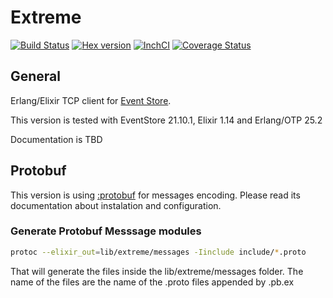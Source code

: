# Extreme

[![Build Status](https://github.com/exponentially/extreme/actions/workflows/test.yml/badge.svg)](https://github.com/exponentially/extreme/actions/workflows/test.yml)
[![Hex version](https://img.shields.io/hexpm/v/extreme.svg "Hex version")](https://hex.pm/packages/extreme)
[![InchCI](https://inch-ci.org/github/exponentially/extreme.svg?branch=v1.0.0)](https://inch-ci.org/github/exponentially/extreme)
[![Coverage Status](https://coveralls.io/repos/github/exponentially/extreme/badge.svg?branch=v1.0.0)](https://coveralls.io/github/exponentially/extreme?branch=v1.0.0)

## General

Erlang/Elixir TCP client for [Event Store](http://geteventstore.com/).

This version is tested with EventStore 21.10.1, Elixir 1.14 and Erlang/OTP 25.2

Documentation is TBD

## Protobuf
This version is using [:protobuf](https://github.com/elixir-protobuf/protobuf) for messages encoding. Please read its documentation about instalation and configuration.

### Generate Protobuf Messsage modules
```bash
protoc --elixir_out=lib/extreme/messages -Iinclude include/*.proto
```

That will generate the files inside the lib/extreme/messages folder. The name of the files are the name of the .proto files appended by .pb.ex